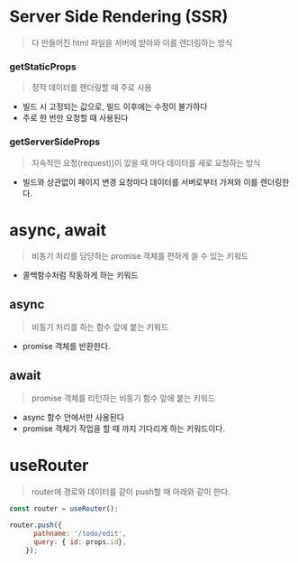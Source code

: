 # Server Side Rendering (SSR)

> 다 만들어진 html 파일을 서버에 받아와 이를 렌더링하는 방식
> 

### getStaticProps

> 정적 데이터를 렌더링할 때 주로 사용

- 빌드 시 고정되는 값으로, 빌드 이후에는 수정이 불가하다
- 주로 한 번만 요청할 때 사용된다

### getServerSideProps

> 지속적인 요청(request))이 있을 때 마다 데이터를 새로 요청하는 방식

- 빌드와 상관없이 페이지 변경 요청마다 데이터를 서버로부터 가져와 이를 렌더링한다.

# async, await

> 비동기 처리를 담당하는 promise 객체를 편하게 쓸 수 있는 키워드

- 콜백함수처럼 작동하게 하는 키워드

## async

> 비동기 처리를 하는 함수 앞에 붙는 키워드

- promise 객체를 반환한다.

## await

> promise 객체를 리턴하는 비동기 함수 앞에 붙는 키워드

- async 함수 안에서만 사용된다
- promise 객체가 작업을 할 때 까지 기다리게 하는 키워드이다.

# useRouter

> router에 경로와 데이터를 같이 push할 때 아래와 같이 한다.
> 

```jsx
const router = useRouter();

router.push({
      pathname: '/todo/edit',
      query: { id: props.id},
    });
```